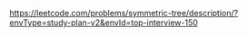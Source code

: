 https://leetcode.com/problems/symmetric-tree/description/?envType=study-plan-v2&envId=top-interview-150